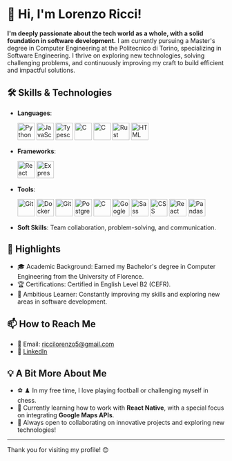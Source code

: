 # 👋 Hi, I'm Lorenzo Ricci!

**I'm deeply passionate about the tech world as a whole, with a solid foundation in software development.** I am currently pursuing a Master's degree in Computer Engineering at the Politecnico di Torino, specializing in Software Engineering. I thrive on exploring new technologies, solving challenging problems, and continuously improving my craft to build efficient and impactful solutions.

## 🛠️ Skills & Technologies
- **Languages**: <p align="left"> <img src="https://cdn.jsdelivr.net/gh/devicons/devicon/icons/python/python-original.svg" alt="Python" width="40" height="40"/> <img src="https://cdn.jsdelivr.net/gh/devicons/devicon/icons/javascript/javascript-original.svg" alt="JavaScript" width="40" height="40"/>  <img src="https://cdn.jsdelivr.net/gh/devicons/devicon/icons/typescript/typescript-original.svg" alt="Typescript" width="40" height="40"/>  <img src="https://cdn.jsdelivr.net/gh/devicons/devicon/icons/cplusplus/cplusplus-original.svg" alt="C" width="40" height="40"/>  <img src="https://cdn.jsdelivr.net/gh/devicons/devicon/icons/c/c-original.svg" alt="C" width="40" height="40"/>
<img src="https://cdn.jsdelivr.net/gh/devicons/devicon/icons/rust/rust-original.svg" alt="Rust" width="40" height="40"/>   <img src="https://cdn.jsdelivr.net/gh/devicons/devicon/icons/html5/html5-original.svg" alt="HTML" width="40" height="40"/></p>
- **Frameworks**: <p align="left"> <img src="https://cdn.jsdelivr.net/gh/devicons/devicon/icons/react/react-original.svg" alt="React" width="40" height="40"/>  <img src="https://cdn.jsdelivr.net/gh/devicons/devicon/icons/express/express-original.svg" alt="Express" width="40" height="40"/></p>
- **Tools**: <p align="left"> <img src="https://cdn.jsdelivr.net/gh/devicons/devicon/icons/git/git-original.svg" alt="Git" width="40" height="40"/>  <img src="https://cdn.jsdelivr.net/gh/devicons/devicon/icons/docker/docker-original.svg" alt="Docker" width="40" height="40"/>  <img src="https://cdn.jsdelivr.net/gh/devicons/devicon/icons/vscode/vscode-original.svg" alt="Git" width="40" height="40"/>  <img src="https://cdn.jsdelivr.net/gh/devicons/devicon/icons/postgresql/postgresql-original.svg" alt="PostgreSQL" width="40" height="40"/>  <img src="https://cdn.jsdelivr.net/gh/devicons/devicon/icons/sqlite/sqlite-original.svg" alt="C" width="40" height="40"/>  <img src="https://cdn.jsdelivr.net/gh/devicons/devicon/icons/googlecloud/googlecloud-original.svg" alt="Google Cloud" width="40" height="40"/>  <img src="https://cdn.jsdelivr.net/gh/devicons/devicon/icons/sass/sass-original.svg" alt="Sass" width="40" height="40"/>  <img src="https://cdn.jsdelivr.net/gh/devicons/devicon/icons/css3/css3-original.svg" alt="CSS" width="40" height="40"/>  <img src="https://cdn.jsdelivr.net/gh/devicons/devicon/icons/reactbootstrap/reactbootstrap-original.svg" alt="React Bootstrap" width="40" height="40"/>   <img src="https://cdn.jsdelivr.net/gh/devicons/devicon/icons/pandas/pandas-original.svg" alt="Pandas" width="40" height="40"/></p>
- **Soft Skills**: Team collaboration, problem-solving, and communication.

## 🌟 Highlights
- 🎓 Academic Background: Earned my Bachelor's degree in Computer Engineering from the University of Florence.
- 🏆 Certifications: Certified in English Level B2 (CEFR).
- 🌱 Ambitious Learner: Constantly improving my skills and exploring new areas in software development.

## 📫 How to Reach Me
- 📧 Email: [riccilorenzo5@gmail.com](mailto:riccilorenzo5@gmail.com)
- 💼 [LinkedIn](https://[linkedin.com/in/your-profile](https://www.linkedin.com/in/lorenzo-ricci-90a590227/))

## 💡 A Bit More About Me
- ⚽ ♟️ In my free time, I love playing football or challenging myself in chess.
- 🌱 Currently learning how to work with **React Native**, with a special focus on integrating **Google Maps APIs**.
- 🚀 Always open to collaborating on innovative projects and exploring new technologies!

---

Thank you for visiting my profile! 😊

